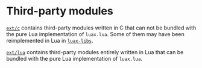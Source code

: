 Third-party modules
===================

[`ext/c`](c) contains third-party modules written in C
that can not be bundled with the pure Lua implementation of `luax.lua`.
Some of them may have been reimplemented in Lua in [`luax-libs`](../luax-libs).

[`ext/lua`](lua) contains third-party modules entirely written in Lua
that can be bundled with the pure Lua implementation of `luax.lua`.
